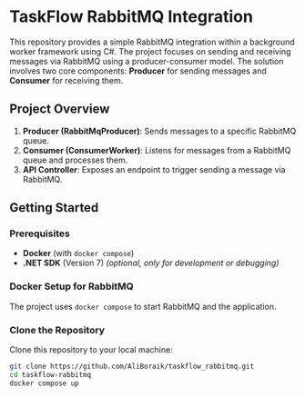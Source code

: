 # TaskFlow RabbitMQ Integration

This repository provides a simple RabbitMQ integration within a background worker framework using C#. The project focuses on sending and receiving messages via RabbitMQ using a producer-consumer model. The solution involves two core components: **Producer** for sending messages and **Consumer** for receiving them.

## Project Overview

1. **Producer (RabbitMqProducer)**: Sends messages to a specific RabbitMQ queue.
2. **Consumer (ConsumerWorker)**: Listens for messages from a RabbitMQ queue and processes them.
3. **API Controller**: Exposes an endpoint to trigger sending a message via RabbitMQ.

## Getting Started

### Prerequisites

- **Docker** (with `docker compose`)
- **.NET SDK** (Version 7) *(optional, only for development or debugging)*

### Docker Setup for RabbitMQ

The project uses `docker compose` to start RabbitMQ and the application.

### Clone the Repository

Clone this repository to your local machine:

```bash
git clone https://github.com/AliBoraik/taskflow_rabbitmq.git
cd taskflow-rabbitmq
docker compose up
